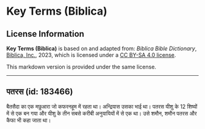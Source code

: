 # Key Terms (Biblica)

## License Information

**Key Terms (Biblica)** is based on and adapted from: _Biblica Bible Dictionary_, [Biblica, Inc.](https://www.biblica.com/), 2023, which is licensed under a [CC BY-SA 4.0 license](https://creativecommons.org/licenses/by-sa/4.0/legalcode.en).

This markdown version is provided under the same license.



--------------------------------

## पतरस (id: 183466)

बैतसैदा का एक मछुआरा जो कफरनहूम में रहता था। अन्द्रियास उसका भाई था। पतरस यीशु के 12 शिष्यों में से एक बन गया और यीशु के तीन सबसे करीबी अनुयायियों में से एक था। उसे शमौन, शमौन पतरस और कैफा भी कहा जाता था।


